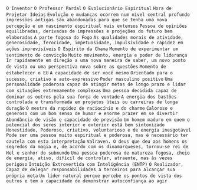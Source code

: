 `O Inventor` `O Professor Pardal` `O Evolucionário Espiritual` `Hora de
Projetar Ideias` `Evolução e mudanças ocorrem num nível central profundo`
`impressões antigas são abandonadas para que se tenha uma nova percepção e um
nascimento espiritual mais extensos` `Pessoa de opiniões equilibradas,
derivadas de impressões e projeções do futuro bem elaboradas` `A parte fogosa
do Fogo` `As qualidades morais de atividade, generosidade, ferocidade,
impetuosidade, impulsividade e rapidez em ações imprevisíveis` `O Espírito da
Chama` `Momento de experimentar um sentimento de convicção` `Muito movimento,
energia e poder de liderança` `Ir rapidamente em direção a uma nova maneira de
saber, um novo ponto de vista ou uma perspectiva nova sobre as questões`
`Momento de estabelecer o EU` `A capacidade de ser você mesmo` `Orientado para
o sucesso, criativo e auto-expressivo` `Poder masculino positivo` `Uma
personalidade poderosa capaz de atingir metas de longo prazo e lidar com
situações extremamente complexas` `Uma pessoa decidida capaz de dominar os
outros pela sua força de vontade` `A energia dos bastões controlada e
transformada em projetos úteis ou carreiras de longa duração` `O mestre da
rapidez de raciocínio e do charme` `Caloroso e generoso com um bom senso de
humor e enorme prazer em se divertir` `Abundância de visão e capacidade de
previsão` `Um homem maduro em quem o potencial dos seres interior e exterior
está bem sintonizado` `Honestidade, Poderoso, criativo, voluntarioso e de
energia inesgotável` `Pode ser uma pessoa muito espiritual e poderosa, mas é
necessário ter cautela com esta interpretação` `Valraven. O deus que deu aos
homens os segredos da magia e, de acordo com os dinamarqueses, tornou-se rei
de Hel e senhor do submundo` `Uma pessoa poderosa de natureza fogosa, cheio de
energia, ativo, difícil de controlar, atraente, mas às vezes perigoso`
`Intuição Extrovertida com Inteligência (ENTP)` `O Realizador, Capaz de
delegar responsabilidades a terceiros para alcançar sua própria meta` `Um
líder natural porque percebe os pontos de vista dos outros e tem a capacidade
de demonstrar autoconfiança ao agir`


